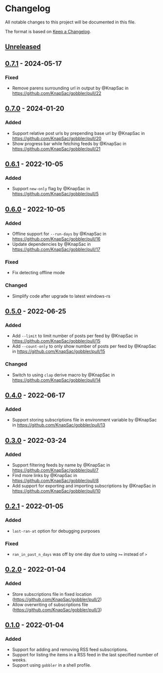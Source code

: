 # Changelog

All notable changes to this project will be documented in this file.

The format is based on [Keep a Changelog](https://keepachangelog.com/en/1.0.0/).

## [Unreleased]

## [0.7.1] - 2024-05-17

### Fixed

- Remove parens surrounding url in output by @KnapSac in https://github.com/KnapSac/gobbler/pull/22

## [0.7.0] - 2024-01-20

### Added

- Support relative post urls by prepending base url by @KnapSac in https://github.com/KnapSac/gobbler/pull/20
- Show progress bar while fetching feeds by @KnapSac in https://github.com/KnapSac/gobbler/pull/21

## [0.6.1] - 2022-10-05

### Added

- Support `new-only` flag by @KnapSac in https://github.com/KnapSac/gobbler/pull/5

## [0.6.0] - 2022-10-05

### Added

- Offline support for `--run-days` by @KnapSac in https://github.com/KnapSac/gobbler/pull/16
- Update dependencies by @KnapSac in https://github.com/KnapSac/gobbler/pull/17

### Fixed

- Fix detecting offline mode

### Changed

- Simplify code after upgrade to latest windows-rs

## [0.5.0] - 2022-06-25

### Added

- Add `--limit` to limit number of posts per feed by @KnapSac in https://github.com/KnapSac/gobbler/pull/15
- Add `--count-only` to only show number of posts per feed by @KnapSac in https://github.com/KnapSac/gobbler/pull/15

### Changed

- Switch to using `clap` derive macro by @KnapSac in https://github.com/KnapSac/gobbler/pull/14

## [0.4.0] - 2022-06-17

### Added

- Support storing subscriptions file in environment variable by @KnapSac in https://github.com/KnapSac/gobbler/pull/13

## [0.3.0] - 2022-03-24

### Added

- Support filtering feeds by name by @KnapSac in https://github.com/KnapSac/gobbler/pull/7
- Find more links by @KnapSac in https://github.com/KnapSac/gobbler/pull/8
- Add support for exporting and importing subscriptions by @KnapSac in https://github.com/KnapSac/gobbler/pull/10

## [0.2.1] - 2022-01-05

### Added

- `last-ran-at` option for debugging purposes

### Fixed

- `ran_in_past_n_days` was off by one day due to using `>=` instead of `>`

## [0.2.0] - 2022-01-04

### Added

- Store subscriptions file in fixed location (https://github.com/KnapSac/gobbler/pull/2)
- Allow overwriting of subscriptions file (https://github.com/KnapSac/gobbler/pull/3)

## [0.1.0] - 2022-01-04

### Added

- Support for adding and removing RSS feed subscriptions.
- Support for listing the items in a RSS feed in the last specified number of weeks.
- Support using `gobbler` in a shell profile.

[Unreleased]: https://github.com/KnapSac/gobbler/compare/v0.7.1...HEAD
[0.7.1]: https://github.com/KnapSac/gobbler/compare/v0.7.0...v0.7.1
[0.7.0]: https://github.com/KnapSac/gobbler/compare/v0.6.1...v0.7.0
[0.6.1]: https://github.com/KnapSac/gobbler/compare/v0.6.0...v0.6.1
[0.6.0]: https://github.com/KnapSac/gobbler/compare/v0.5.0...v0.6.0
[0.5.0]: https://github.com/KnapSac/gobbler/compare/v0.4.0...v0.5.0
[0.4.0]: https://github.com/KnapSac/gobbler/compare/v0.3.0...v0.4.0
[0.3.0]: https://github.com/KnapSac/gobbler/compare/v0.2.1...v0.3.0
[0.2.1]: https://github.com/KnapSac/gobbler/compare/v0.0.2...v0.2.1
[0.2.0]: https://github.com/KnapSac/gobbler/compare/v0.0.1...v0.0.2
[0.1.0]: https://github.com/KnapSac/gobbler/releases/tag/v0.0.1
